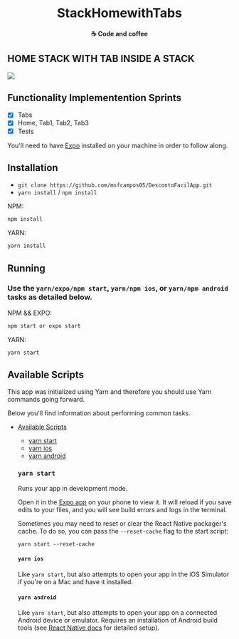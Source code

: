 <h1 align="center">
  StackHomewithTabs
</h1>

<h4 align="center">
  ☕ Code and coffee
</h4>

## HOME STACK WITH TAB INSIDE A STACK

![](https://i.picasion.com/pic90/e4f276798c0b8c02bdf68cb3fbaa9928.gif)


## Functionality Implementention Sprints

- [x] Tabs
- [x] Home, Tab1, Tab2, Tab3
- [x] Tests

You'll need to have [Expo](https://expo.io/learn) installed on your machine in order to follow along.

## Installation

- `git clone https://github.com/msfcampos05/DescontoFacilApp.git`
- `yarn install` / `npm install`

NPM:

```sh
npm install
```

YARN:

```sh
yarn install
```


## Running

### Use the `yarn/expo/npm start`, `yarn/npm ios`, or `yarn/npm android` tasks as detailed below.
NPM && EXPO:

```sh
npm start or expo start
```

YARN:

```sh
yarn start
```
  ## Available Scripts

  This app was initialized using Yarn and therefore you should use Yarn commands going forward.

Below you'll find information about performing common tasks.

* [Available Scripts](#available-scripts)
  * [yarn start](#npm-start)
  * [yarn ios](#npm-run-ios)
  * [yarn android](#npm-run-android)

  ### `yarn start`

  Runs your app in development mode.

  Open it in the [Expo app](https://expo.io) on your phone to view it. It will reload if you save edits to your files, and you will see build errors and logs in the terminal.

  Sometimes you may need to reset or clear the React Native packager's cache. To do so, you can pass the `--reset-cache` flag to the start script:

  ```
  yarn start --reset-cache
  ```

  #### `yarn ios`

  Like `yarn start`, but also attempts to open your app in the iOS Simulator if you're on a Mac and have it installed.

  #### `yarn android`

  Like `yarn start`, but also attempts to open your app on a connected Android device or emulator. Requires an installation of Android build tools (see [React Native docs](https://facebook.github.io/react-native/docs/getting-started.html) for detailed setup).
